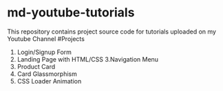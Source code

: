 # md-youtube-tutorials
This repository contains project source code for tutorials uploaded on my Youtube Channel
#Projects
1. Login/Signup Form
2. Landing Page with HTML/CSS
3.Navigation Menu
4. Product Card 
5. Card Glassmorphism
6. CSS Loader Animation
